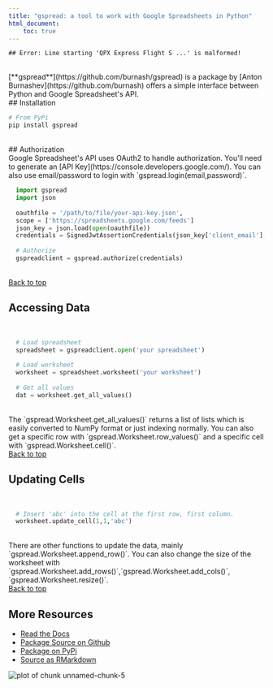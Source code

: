 ```yaml
---
title: "gspread: a tool to work with Google Spreadsheets in Python"
html_document:
    toc: true
---
```



```
## Error: Line starting 'QPX Express Flight S ...' is malformed!
```
<br>
[**gspread**](https://github.com/burnash/gspread) is a package by [Anton Burnashev](https://github.com/burnash) offers a simple interface between Python and Google Spreadsheet's API.  

<br>
## Installation
<br>

```python
# From PyPi
pip install gspread
```
<br>
## Authorization
<br>
Google Spreadsheet's API uses OAuth2 to handle authorization.  You'll need to generate an [API Key](https://console.developers.google.com/).  You can also use email/password to login with `gspread.login(email,password)`.
<br>

```python
  import gspread
  import json
  
  oauthfile = '/path/to/file/your-api-key.json',                  
  scope = ['https://spreadsheets.google.com/feeds']
  json_key = json.load(open(oauthfile))
  credentials = SignedJwtAssertionCredentials(json_key['client_email'], json_key['private_key'], scope)
  
  # Authorize
  gspreadclient = gspread.authorize(credentials)
```
<br>
<a href="#top">Back to top</a>
<br>

## Accessing Data
<br>

```python
  # Load spreadsheet
  spreadsheet = gspreadclient.open('your spreadsheet')
  
  # Load worksheet
  worksheet = spreadsheet.worksheet('your worksheet')
  
  # Get all values
  dat = worksheet.get_all_values()
```
<br>
The `gspread.Worksheet.get_all_values()` returns a list of lists which is easily converted to NumPy format or just indexing normally.  You can also get a specific row with `gspread.Worksheet.row_values()` and a specific cell with `gspread.Worksheet.cell()`.

<br>
<a href="#top">Back to top</a>
<br>

## Updating Cells
<br>

```python
  # Insert 'abc' into the cell at the first row, first column.
  worksheet.update_cell(1,1,'abc')
```
<br>
There are other functions to update the data, mainly `gspread.Worksheet.append_row()`.  You can also change the size of the worksheet with `gspread.Worksheet.add_rows()`,`gspread.Worksheet.add_cols()`, `gspread.Worksheet.resize()`.

<br>
<a href="#top">Back to top</a>
<br>

## More Resources
- [Read the Docs](https://gspread.readthedocs.org/en/latest/)
- [Package Source on Github](https://github.com/burnash/gspread)
- [Package on PyPi](https://pypi.python.org/pypi/gspread)
- [Source as RMarkdown](https://github.com/rweyant/bertplot/)

<img src="figure/unnamed-chunk-5-1.png" title="plot of chunk unnamed-chunk-5" alt="plot of chunk unnamed-chunk-5" style="display: block; margin: auto;" />
